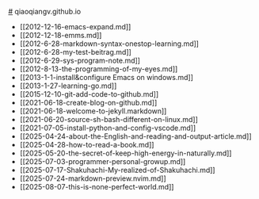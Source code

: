 [#](#) qiaoqiangv.github.io

- [[2012-12-16-emacs-expand.md]]
- [[2012-12-18-emms.md]]
- [[2012-6-28-markdown-syntax-onestop-learning.md]]
- [[2012-6-28-my-test-beitrag.md]]
- [[2012-6-29-sys-program-note.md]]
- [[2012-8-13-the-programming-of-my-eyes.md]]
- [[2013-1-1-install&configure Emacs on windows.md]]
- [[2013-1-27-learning-go.md]]
- [[2015-12-10-git-add-code-to-github.md]]
- [[2021-06-18-create-blog-on-github.md]]
- [[2021-06-18-welcome-to-jekyll.markdown]]
- [[2021-06-20-source-sh-bash-different-on-linux.md]]
- [[2021-07-05-install-python-and-config-vscode.md]]
- [[2025-04-24-about-the-English-and-reading-and-output-article.md]]
- [[2025-04-28-how-to-read-a-book.md]]
- [[2025-05-20-the-secret-of-keep-high-energy-in-naturally.md]]
- [[2025-07-03-programmer-personal-growup.md]]
- [[2025-07-17-Shakuhachi-My-realized-of-Shakuhachi.md]]
- [[2025-07-24-markdown-preview.nvim.md]]
- [[2025-08-07-this-is-none-perfect-world.md]]
